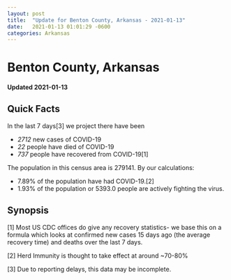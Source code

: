 ```yaml
---
layout: post
title:  "Update for Benton County, Arkansas - 2021-01-13"
date:   2021-01-13 01:01:29 -0600
categories: Arkansas
---
```


# Benton County, Arkansas
#### Updated 2021-01-13

## Quick Facts

In the last 7 days[3] we project there have been
- *2712* new cases of COVID-19
- *22* people have died of COVID-19
- *737* people have recovered from COVID-19[1]

The population in this census area is 279141. By our calculations:
- 7.89% of the population have had COVID-19.[2]
- 1.93% of the population or 5393.0 people are actively fighting the virus.

## Synopsis




[1] Most US CDC offices do give any recovery statistics- we base this on a formula which looks at confirmed new cases
15 days ago (the average recovery time) and deaths over the last 7 days.

[2] Herd Immunity is thought to take effect at around ~70-80%

[3] Due to reporting delays, this data may be incomplete.
 
    